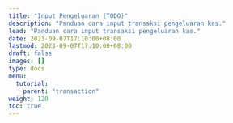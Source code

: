 ```yaml
---
title: "Input Pengeluaran (TODO)"
description: "Panduan cara input transaksi pengeluaran kas."
lead: "Panduan cara input transaksi pengeluaran kas."
date: 2023-09-07T17:10:00+08:00
lastmod: 2023-09-07T17:10:00+08:00
draft: false
images: []
type: docs
menu:
  tutorial:
    parent: "transaction"
weight: 120
toc: true
---
```


